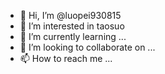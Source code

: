 - 👋 Hi, I’m @luopei930815
- 👀 I’m interested in taosuo
- 🌱 I’m currently learning ...
- 💞️ I’m looking to collaborate on ...
- 📫 How to reach me ...

<!---
luopei930815/luopei930815 is a ✨ special ✨ repository because its `README.md` (this file) appears on your GitHub profile.
You can click the Preview link to take a look at your changes.
--->
